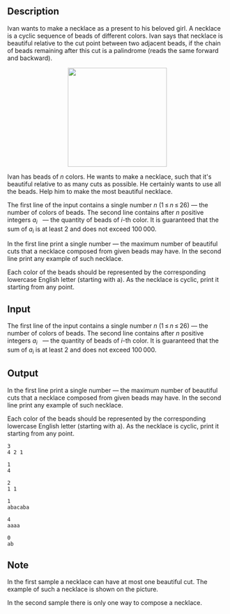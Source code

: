 ## Description

<div><p>Ivan wants to make a necklace as a present to his beloved girl. A <span class="tex-font-style-it">necklace</span> is a cyclic sequence of beads of different colors. Ivan says that necklace is <span class="tex-font-style-it">beautiful</span> relative to the cut point between two adjacent beads, if the chain of beads remaining after this cut is a palindrome (reads the same forward and backward).</p><center> <img class="tex-graphics" src="file://NIkKCSfn.png" style="max-width: 100.0%;max-height: 100.0%;" width="227px"> </center><p>Ivan has beads of <span class="tex-span"><i>n</i></span> colors. He wants to make a necklace, such that it's beautiful relative to as many cuts as possible. He certainly wants to use all the beads. Help him to make the most beautiful necklace.</p></div><div class="input-specification"><p>The first line of the input contains a single number <span class="tex-span"><i>n</i></span> (<span class="tex-span">1 ≤ <i>n</i> ≤ 26</span>) — the number of colors of beads. The second line contains after <span class="tex-span"><i>n</i></span> positive integers <span class="tex-span"><i>a</i><sub class="lower-index"><i>i</i></sub></span> &nbsp; — the quantity of beads of <span class="tex-span"><i>i</i></span>-th color. It is guaranteed that the sum of <span class="tex-span"><i>a</i><sub class="lower-index"><i>i</i></sub></span> is at least 2 and does not exceed <span class="tex-span">100 000</span>.</p></div><div class="output-specification"><p>In the first line print a single number&nbsp;— the maximum number of beautiful cuts that a necklace composed from given beads may have. In the second line print any example of such necklace.</p><p>Each color of the beads should be represented by the corresponding lowercase English letter (starting with <span class="tex-font-style-tt">a</span>). As the necklace is cyclic, print it starting from any point.</p></div>

## Input

<p>The first line of the input contains a single number <span class="tex-span"><i>n</i></span> (<span class="tex-span">1 ≤ <i>n</i> ≤ 26</span>) — the number of colors of beads. The second line contains after <span class="tex-span"><i>n</i></span> positive integers <span class="tex-span"><i>a</i><sub class="lower-index"><i>i</i></sub></span> &nbsp; — the quantity of beads of <span class="tex-span"><i>i</i></span>-th color. It is guaranteed that the sum of <span class="tex-span"><i>a</i><sub class="lower-index"><i>i</i></sub></span> is at least 2 and does not exceed <span class="tex-span">100 000</span>.</p>

## Output

<p>In the first line print a single number&nbsp;— the maximum number of beautiful cuts that a necklace composed from given beads may have. In the second line print any example of such necklace.</p><p>Each color of the beads should be represented by the corresponding lowercase English letter (starting with <span class="tex-font-style-tt">a</span>). As the necklace is cyclic, print it starting from any point.</p>





```input1
3
4 2 1

```




```input2
1
4

```




```input3
2
1 1

```




```output1
1
abacaba
```




```output2
4
aaaa

```




```output3
0
ab

```



## Note

<p>In the first sample a necklace can have at most one beautiful cut. The example of such a necklace is shown on the picture.</p><p>In the second sample there is only one way to compose a necklace.</p>
